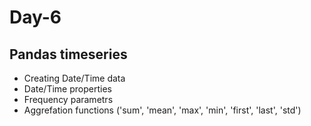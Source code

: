 # Day-6

## Pandas timeseries

- Creating Date/Time data
- Date/Time properties
- Frequency parametrs
- Aggrefation functions ('sum', 'mean', 'max', 'min', 'first', 'last', 'std')
